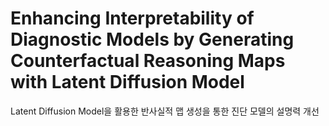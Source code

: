 # Enhancing Interpretability of Diagnostic Models by Generating Counterfactual Reasoning Maps with Latent Diffusion Model 
 
Latent Diffusion Model을 활용한 반사실적 맵 생성을 통한 진단 모델의 설명력 개선
